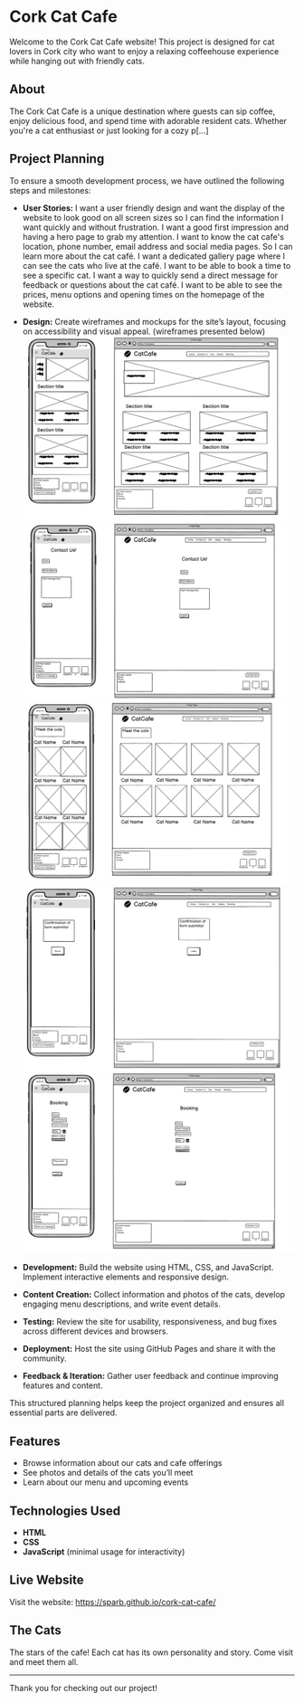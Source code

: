 # Cork Cat Cafe

Welcome to the Cork Cat Cafe website! This project is designed for cat lovers in Cork city who want to enjoy a relaxing coffeehouse experience while hanging out with friendly cats.

## About

The Cork Cat Cafe is a unique destination where guests can sip coffee, enjoy delicious food, and spend time with adorable resident cats. Whether you're a cat enthusiast or just looking for a cozy p[...]  

## Project Planning

To ensure a smooth development process, we have outlined the following steps and milestones:

- **User Stories:**
  I want a user friendly design and want the display of the website to look good on all screen sizes so I can find the information I want quickly and without frustration.
  I want a good first impression and having a hero page to grab my attention.
  I want to know the cat cafe's location, phone number, email address and social media pages. So I can learn more about the cat café.
  I want a dedicated gallery page where I can see the cats who live at the café.
  I want to be able to book a time to see a specific cat.
  I want a way to quickly send a direct message for feedback or questions about the cat café.
  I want to be able to see the prices, menu options and opening times on the homepage of the website.
  
- **Design:** Create wireframes and mockups for the site’s layout, focusing on accessibility and visual appeal. (wireframes presented below)
  ![Wireframe 1](https://github.com/SParb/cork-cat-cafe/blob/main/readme-resources/wireframe1.png)
  ![Wireframe 2](https://github.com/SParb/cork-cat-cafe/blob/main/readme-resources/wireframe2.png)
  ![Wireframe 3](https://github.com/SParb/cork-cat-cafe/blob/main/readme-resources/wireframe3.png)
  ![Wireframe 4](https://github.com/SParb/cork-cat-cafe/blob/main/readme-resources/wireframe4.png)
  ![Wireframe 5](https://github.com/SParb/cork-cat-cafe/blob/main/readme-resources/wireframe5.png)
- **Development:** Build the website using HTML, CSS, and JavaScript. Implement interactive elements and responsive design.
- **Content Creation:** Collect information and photos of the cats, develop engaging menu descriptions, and write event details.
- **Testing:** Review the site for usability, responsiveness, and bug fixes across different devices and browsers.
- **Deployment:** Host the site using GitHub Pages and share it with the community.
- **Feedback & Iteration:** Gather user feedback and continue improving features and content.

This structured planning helps keep the project organized and ensures all essential parts are delivered.

## Features

- Browse information about our cats and cafe offerings
- See photos and details of the cats you’ll meet
- Learn about our menu and upcoming events

## Technologies Used

- **HTML**
- **CSS**
- **JavaScript** (minimal usage for interactivity)

## Live Website

Visit the website: https://sparb.github.io/cork-cat-cafe/

## The Cats

The stars of the cafe! Each cat has its own personality and story. Come visit and meet them all.

---

Thank you for checking out our project!
